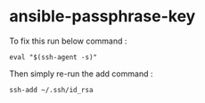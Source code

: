# ansible-passphrase-key
To fix this run below command :

`eval "$(ssh-agent -s)"`

Then simply re-run the add command :

`ssh-add ~/.ssh/id_rsa`
